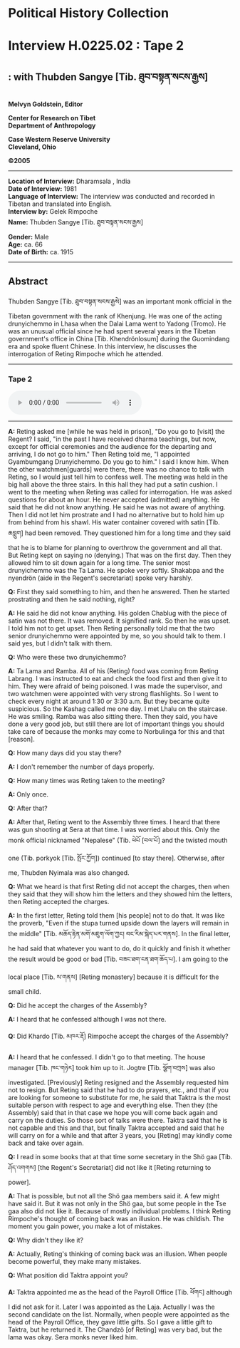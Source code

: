 #  Political History Collection  
# Interview H.0225.02 : Tape 2  
##  : with Thubden Sangye [Tib. ཐུབ་བསྟན་སངས་རྒྱས]  
  
**Melvyn Goldstein, Editor**  

**Center for Research on Tibet**  
**Department of Anthropology**  

**Case Western Reserve University**  
**Cleveland, Ohio**  

**©2005**  

---  
**Location of Interview:** Dharamsala , India  
**Date of Interview:** 1981  
**Language of Interview:** The interview was conducted and recorded in Tibetan and translated into English.  
**Interview by:** Gelek Rimpoche  
**Name:** Thubden Sangye [Tib. ཐུབ་བསྟན་སངས་རྒྱས]  
**Gender:** Male  
**Age:** ca. 66  
**Date of Birth:** ca. 1915  
  
---  
## Abstract  

 Thubden Sangye [Tib. ཐུབ་བསྟན་སངས་རྒྱསེ] was an important monk official in the Tibetan government with the rank of Khenjung. He was one of the acting drunyichemmo in Lhasa when the Dalai Lama went to Yadong (Tromo). He was an unusual official since he had spent several years in the Tibetan government's office in China [Tib. Khendrönlosum] during the Guomindang era and spoke fluent Chinese. In this interview, he discusses the interrogation of Reting Rimpoche which he attended.   

---  
### Tape 2  

<audio controls>
<source src="https://tile.loc.gov/storage-services/service/asian/asiantoha/H_0225_02/H_0225_02.mp3" type="audio/mp3">
Your browser does not support the audio element.
</audio>  

---

**A:**  Reting asked me [while he was held in prison], "Do you go to [visit] the Regent? I said, "in the past I have received dharma teachings, but now, except for official ceremonies and the audience for the departing and arriving, I do not go to him." Then Reting told me, "I appointed <span class="tooltip" data-text="[tib. རྒྱ་འབུམ་སྒང] A famous monk official of the Trunyichemmo rank.">Gyambumgang</span> Drunyichemmo. Do you go to him." I said I know him. When the other watchmen[guards] were there, there was no chance to talk with Reting, so I would just tell him to confess well. The meeting was held in the big hall above the three stairs. In this hall they had put a satin cushion. I went to the meeting when Reting was called for interrogation. He was asked questions for about an hour. He never accepted (admitted) anything. He said that he did not know anything. He said he was not aware of anything. Then I did not let him prostrate and I had no alternative but to hold him up from behind from his shawl. His water container covered with satin [Tib. ཆབླུག] had been removed. They questioned him for a long time and they said that he is to blame for planning to overthrow the government and all that. But Reting kept on saying no (denying.) That was on the first day. Then they allowed him to sit down again for a long time. The senior most <span class="tooltip" data-text="[tib. དྲུང་ཡིག་ཆེན་མོ] The title of the four heads of the Yigtsang Office (Ecclesiastics Office).">drunyichemmo</span> was the Ta Lama. He spoke very softly. <span class="tooltip" data-text="[tib. ཞྭ་སྒབ་པ] The name of the family of an important lay official during the 1940s and 1950s.">Shakabpa</span> and the nyendrön (aide in the Regent's secretariat) spoke very harshly.   

**Q:**  First they said something to him, and then he answered. Then he started prostrating and then he said nothing, right?   

**A:**  He said he did not know anything. His golden Chablug with the piece of satin was not there. It was removed. It signified rank. So then he was upset. I told him not to get upset. Then Reting personally told me that the two senior <span class="tooltip" data-text="[tib. དྲུང་ཡིག་ཆེན་མོ] The title of the four heads of the Yigtsang Office (Ecclesiastics Office).">drunyichemmo</span> were appointed by me, so you should talk to them. I said yes, but I didn't talk with them.   

**Q:**  Who were these two <span class="tooltip" data-text="[tib. དྲུང་ཡིག་ཆེན་མོ] The title of the four heads of the Yigtsang Office (Ecclesiastics Office).">drunyichemmo</span>?   

**A:**  Ta Lama and <span class="tooltip" data-text="[tib. རམ་པ] The family name of a well known aristocratic monk official who was a Kalön.">Ramba</span>. All of his (Reting) food was coming from Reting Labrang. I was instructed to eat and check the food first and then give it to him. They were afraid of being poisoned. I was made the supervisor, and two watchmen were appointed with very strong flashlights. So I went to check every night at around 1:30 or 3:30 a.m. But they became quite suspicious. So the Kashag called me one day. I met Lhalu on the staircase. He was smiling. Ramba was also sitting there. Then they said, you have done a very good job, but still there are lot of important things you should take care of because the monks may come to <span class="tooltip" data-text="[tib. ནོར་བུ་གླིང་ཁ] The summer palace of the Dalai Lama.">Norbulinga</span> for this and that [reason].   

**Q:**  How many days did you stay there?   

**A:**  I don't remember the number of days properly.   

**Q:**  How many times was Reting taken to the meeting?   

**A:**  Only once.   

**Q:**  After that?   

**A:**  After that, Reting went to the Assembly three times. I heard that there was gun shooting at Sera at that time. I was worried about this. Only the monk official nicknamed "Nepalese" (Tib. ཕེཔོ [བལ་པོ] and the twisted mouth one (Tib. porkyok [Tib. སྤོར་ཀྱོག]) continued [to stay there]. Otherwise, after me, Thubden Nyimala was also changed.   

**Q:**  What we heard is that first Reting did not accept the charges, then when they said that they will show him the letters and they showed him the letters, then Reting accepted the charges.   

**A:**  In the first letter, Reting told them [his people] not to do that. It was like the proverb, "Even if the stupa turned upside down the layers will remain in the middle" [Tib. མཆོད་རྟེན་མགོ་མཇུག་ལོག་ཀྱང། བང་རིམ་སྐེད་པར་གནས]. In the final letter, he had said that whatever you want to do, do it quickly and finish it whether the result would be good or bad [Tib. བཟང་ཐག་ངན་ཐག་ཆོད་པ]. I am going to the local place [Tib. ས་གནས] [Reting monastery] because it is difficult for the small child.   

**Q:**  Did he accept the charges of the Assembly?   

**A:**  I heard that he confessed although I was not there.   

**Q:**  Did Khardo [Tib. མཁར་རྡོ] Rimpoche accept the charges of the Assembly?   

**A:**  I heard that he confessed. I didn't go to that meeting. The house manager [Tib. ཁང་གཉེར] took him up to it. Jogtre [Tib. ལྕོག་བཀྲས] was also investigated. [Previously] Reting resigned and the Assembly requested him not to resign. But Reting said that he had to do prayers, etc., and that if you are looking for someone to substitute for me, he said that <span class="tooltip" data-text="[tib. སྟག་བྲག] The regent of Tibet who replaced Reting in 1941 and served until 1950 when the 14th Dalai Lama assumed power.">Taktra</span> is the most suitable person with respect to age and everything else. Then they (the Assembly) said that in that case we hope you will come back again and carry on the duties. So those sort of talks were there. Taktra said that he is not capable and this and that, but finally Taktra accepted and said that he will carry on for a while and that after 3 years, you [Reting] may kindly come back and take over again.   

**Q:**  I read in some books that at that time some secretary in the Shö <span class="tooltip" data-text="[tib. འགག] 1. Abbreviation of Tsega, the Secretariat Office of the Dalai Lama.">gaa</span> [Tib. ཤོད་འགགས] [the Regent's Secretariat] did not like it [Reting returning to power].   

**A:**  That is possible, but not all the Shö <span class="tooltip" data-text="[tib. འགག] 1. Abbreviation of Tsega, the Secretariat Office of the Dalai Lama.">gaa</span> members said it. A few might have said it. But it was not only in the Shö gaa, but some people in the <span class="tooltip" data-text="[tib. རྩེ] The Potala Palace.">Tse</span> gaa also did not like it. Because of mostly individual problems. I think Reting Rimpoche's thought of coming back was an illusion. He was childish. The moment you gain power, you make a lot of mistakes.   

**Q:**  Why didn't they like it?   

**A:**  Actually, Reting's thinking of coming back was an illusion. When people become powerful, they make many mistakes.   

**Q:**  What position did <span class="tooltip" data-text="[tib. སྟག་བྲག] The regent of Tibet who replaced Reting in 1941 and served until 1950 when the 14th Dalai Lama assumed power.">Taktra</span> appoint you?   

**A:**  <span class="tooltip" data-text="[tib. སྟག་བྲག] The regent of Tibet who replaced Reting in 1941 and served until 1950 when the 14th Dalai Lama assumed power.">Taktra</span> appointed me as the head of the Payroll Office [Tib. ཕོགང] although I did not ask for it. Later I was appointed as the Laja. Actually I was the second candidate on the list. Normally, when people were appointed as the head of the Payroll Office, they gave little gifts. So I gave a little gift to Taktra, but he returned it. The Chandzö [of Reting] was very bad, but the lama was okay. Sera monks never liked him.   

